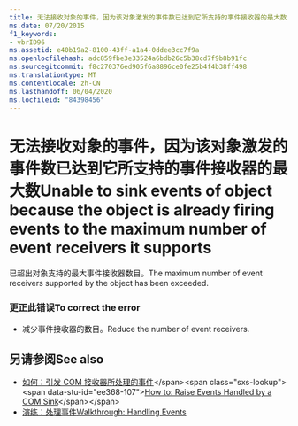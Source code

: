 ```yaml
---
title: 无法接收对象的事件，因为该对象激发的事件数已达到它所支持的事件接收器的最大数
ms.date: 07/20/2015
f1_keywords:
- vbrID96
ms.assetid: e40b19a2-8100-43ff-a1a4-0ddee3cc7f9a
ms.openlocfilehash: adc859fbe3e33524a6bdb26c5b38cd7f9b8b91fc
ms.sourcegitcommit: f8c270376ed905f6a8896ce0fe25b4f4b38ff498
ms.translationtype: MT
ms.contentlocale: zh-CN
ms.lasthandoff: 06/04/2020
ms.locfileid: "84398456"
---
```

# <a name="unable-to-sink-events-of-object-because-the-object-is-already-firing-events-to-the-maximum-number-of-event-receivers-it-supports"></a><span data-ttu-id="ee368-102">无法接收对象的事件，因为该对象激发的事件数已达到它所支持的事件接收器的最大数</span><span class="sxs-lookup"><span data-stu-id="ee368-102">Unable to sink events of object because the object is already firing events to the maximum number of event receivers it supports</span></span>
<span data-ttu-id="ee368-103">已超出对象支持的最大事件接收器数目。</span><span class="sxs-lookup"><span data-stu-id="ee368-103">The maximum number of event receivers supported by the object has been exceeded.</span></span>  
  
### <a name="to-correct-the-error"></a><span data-ttu-id="ee368-104">更正此错误</span><span class="sxs-lookup"><span data-stu-id="ee368-104">To correct the error</span></span>  
  
- <span data-ttu-id="ee368-105">减少事件接收器的数目。</span><span class="sxs-lookup"><span data-stu-id="ee368-105">Reduce the number of event receivers.</span></span>  
  
## <a name="see-also"></a><span data-ttu-id="ee368-106">另请参阅</span><span class="sxs-lookup"><span data-stu-id="ee368-106">See also</span></span>

- <span data-ttu-id="ee368-107">[如何：引发 COM 接收器所处理的事件](https://docs.microsoft.com/previous-versions/dotnet/netframework-4.0/dd8bf0x3(v=vs.100))</span><span class="sxs-lookup"><span data-stu-id="ee368-107">[How to: Raise Events Handled by a COM Sink](https://docs.microsoft.com/previous-versions/dotnet/netframework-4.0/dd8bf0x3(v=vs.100))</span></span>
- [<span data-ttu-id="ee368-108">演练：处理事件</span><span class="sxs-lookup"><span data-stu-id="ee368-108">Walkthrough: Handling Events</span></span>](../programming-guide/language-features/events/walkthrough-handling-events.md)
